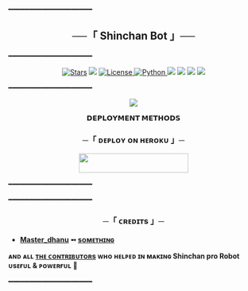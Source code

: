 ━━━━━━━━━━━━━━━━━━━━

<h2 align="center">
    ──「 Shinchan Bot 」──
</h2>

━━━━━━━━━━━━━━━━━━━━

<p align="center">
<a href="https://github.com/RimuruDemonlord/ShinchanRobot/stargazers"><img src="https://img.shields.io/github/stars/RimuruDemonlord/KaizuryuBot?color=black&logo=github&logoColor=black&style=for-the-badge" alt="Stars" /></a>
<a href="https://github.com/RimuruDemonlord/ShinchanRobot/network/members"> <img src="https://img.shields.io/github/forks/RimuruDemonlord/KaizuryuBot?color=black&logo=github&logoColor=black&style=for-the-badge" /></a>
<a href="https://github.com/RimuruDemonlord/ShinchanRobot/blob/master/LICENSE"> <img src="https://img.shields.io/badge/License-MIT-blueviolet?style=for-the-badge" alt="License" /> </a>
<a href="https://www.python.org/"> <img src="https://img.shields.io/badge/Written%20in-Python-skyblue?style=for-the-badge&logo=python" alt="Python" /> </a>
<a href="https://pypi.org/project/Telethon/"> <img src="https://img.shields.io/pypi/v/telethon?color=white&label=telethon&logo=python&logoColor=blue&style=for-the-badge" /></a>
<a href="https://pypi.org/project/Pyrogram/"> <img src="https://img.shields.io/pypi/v/pyrogram?color=white&label=pyrogram&logo=python&logoColor=blue&style=for-the-badge" /></a>
<a href="https://github.com/RimuruDemonlord/shinchanBot"> <img src="https://img.shields.io/github/repo-size/RimuruDemonlord/KaizuryuBot?color=skyblue&logo=github&logoColor=blue&style=for-the-badge" /></a>
<a href="https://github.com/RimuruDemonlord/shinchanbot/commits/RimuruDemonlord"> <img src="https://img.shields.io/github/last-commit/RimuruDemonlord/KaizuryuBot?color=black&logo=github&logoColor=black&style=for-the-badge" /></a>
</p>

━━━━━━━━━━━━━━━━━━━━

<p align="center">
  <img src="https://telegra.ph/file/2ba6b6a073ebbcaa80e39.jpg">
</p>

<p align="center">
<b>𝗗𝗘𝗣𝗟𝗢𝗬𝗠𝗘𝗡𝗧 𝗠𝗘𝗧𝗛𝗢𝗗𝗦</b>
</p>

<h3 align="center">
    ─「 ᴅᴇᴩʟᴏʏ ᴏɴ ʜᴇʀᴏᴋᴜ 」─
</h3>

<p align="center"><a href="https://dashboard.heroku.com/new?template=https://github.com/RimuruDemonlord/KaizuryuBot"> <img src="https://img.shields.io/badge/Deploy%20On%20Heroku-black?style=for-the-badge&logo=heroku" width="220" height="38.45"/></a></p>

━━━━━━━━━━━━━━━━━━━━

━━━━━━━━━━━━━━━━━━━━

<h3 align="center">
    ─「 ᴄʀᴇᴅɪᴛs 」─
</h3>

- <b>[Master_dhanu](https://github.com/RimuruDemonlord)  ➻  [sᴏᴍᴇᴛʜɪɴɢ](https://github.com/RimuruDemonlord/ShinchanBot) </b>
 
<b>ᴀɴᴅ ᴀʟʟ [ᴛʜᴇ ᴄᴏɴᴛʀɪʙᴜᴛᴏʀs](https://github.com/RimuruDemonlord/KaizuryuBot/graphs/contributors) ᴡʜᴏ ʜᴇʟᴩᴇᴅ ɪɴ ᴍᴀᴋɪɴɢ Shinchan pro Robot ᴜsᴇғᴜʟ & ᴩᴏᴡᴇʀғᴜʟ 🖤 </b>

━━━━━━━━━━━━━━━━━━━━
